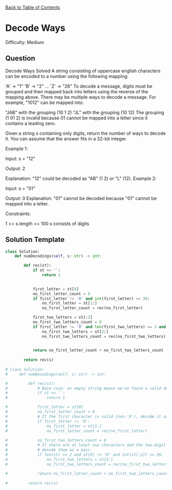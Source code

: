 [Back to Table of Contents](../README.md)

# Decode Ways
Difficulty: Medium

## Question
Decode Ways
Solved 
A string consisting of uppercase english characters can be encoded to a number using the following mapping:

'A' -> "1"
'B' -> "2"
...
'Z' -> "26"
To decode a message, digits must be grouped and then mapped back into letters using the reverse of the mapping above. There may be multiple ways to decode a message. For example, "1012" can be mapped into:

"JAB" with the grouping (10 1 2)
"JL" with the grouping (10 12)
The grouping (1 01 2) is invalid because 01 cannot be mapped into a letter since it contains a leading zero.

Given a string s containing only digits, return the number of ways to decode it. You can assume that the answer fits in a 32-bit integer.

Example 1:

Input: s = "12"

Output: 2

Explanation: "12" could be decoded as "AB" (1 2) or "L" (12).
Example 2:

Input: s = "01"

Output: 0
Explanation: "01" cannot be decoded because "01" cannot be mapped into a letter.

Constraints:

1 <= s.length <= 100
s consists of digits

## Solution Template
```python
class Solution:
    def numDecodings(self, s: str) -> int:

        def rec(st):
            if st == '':
                return 1 

            
            first_letter = st[0]
            no_first_letter_count = 0
            if first_letter != '0' and int(first_letter) <= 26:
                no_first_letter = st[1:]
                no_first_letter_count = rec(no_first_letter)

            first_two_letters = st[:2]
            no_first_two_letters_count = 0
            if first_letter != '0' and len(first_two_letters) == 2 and int(first_two_letters) <= 26:
                no_first_two_letters = st[2:]
                no_first_two_letters_count = rec(no_first_two_letters)
            

            return no_first_letter_count + no_first_two_letters_count
        
        return rec(s)
        
# class Solution:
#     def numDecodings(self, s: str) -> int:

#         def rec(st):
#             # Base case: an empty string means we've found a valid decoding.
#             if st == '':
#                 return 1    

#             first_letter = st[0]
#             no_first_letter_count = 0
#             # If the first character is valid (non-'0'), decode it as a single digit.
#             if first_letter != '0':
#                 no_first_letter = st[1:]
#                 no_first_letter_count = rec(no_first_letter)
            
#             no_first_two_letters_count = 0
#             # If there are at least two characters and the two-digit number is valid,
#             # decode them as a pair.
#             if len(st) >= 2 and st[0] != '0' and int(st[:2]) <= 26:
#                 no_first_two_letters = st[2:]
#                 no_first_two_letters_count = rec(no_first_two_letters)
            
#             return no_first_letter_count + no_first_two_letters_count
        
#         return rec(s)
```
